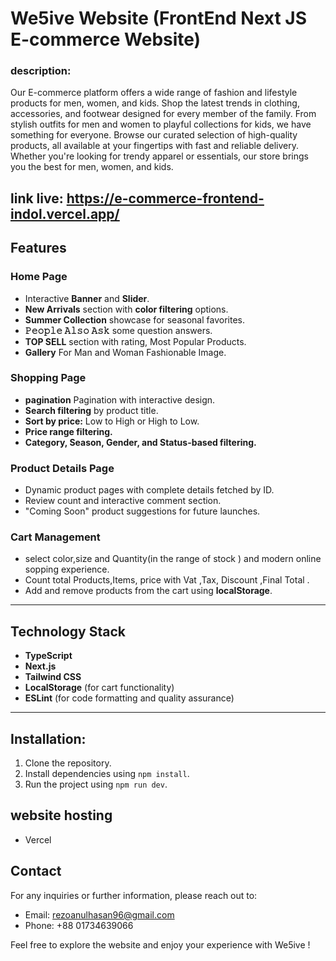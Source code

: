 # We5ive Website (FrontEnd Next JS E-commerce Website)

### description:

Our E-commerce platform offers a wide range of fashion and lifestyle products for men, women, and kids. Shop the latest trends in clothing, accessories, and footwear designed for every member of the family. From stylish outfits for men and women to playful collections for kids, we have something for everyone. Browse our curated selection of high-quality products, all available at your fingertips with fast and reliable delivery. Whether you're looking for trendy apparel or essentials, our store brings you the best for men, women, and kids.

## link live: https://e-commerce-frontend-indol.vercel.app/

## **Features**

### **Home Page**

- Interactive **Banner** and **Slider**.
- **New Arrivals** section with **color filtering** options.
- **Summer Collection** showcase for seasonal favorites.
- **𝙿𝚎𝚘𝚙𝚕𝚎 𝙰𝚕𝚜𝚘 𝙰𝚜𝚔** some question answers.
- **TOP SELL** section with rating, Most Popular Products.
- **Gallery** For Man and Woman Fashionable Image.

### **Shopping Page**

- **pagination** Pagination with interactive design.
- **Search filtering** by product title.
- **Sort by price:** Low to High or High to Low.
- **Price range filtering.**
- **Category, Season, Gender, and Status-based filtering.**

### **Product Details Page**

- Dynamic product pages with complete details fetched by ID.
- Review count and interactive comment section.
- "Coming Soon" product suggestions for future launches.

### **Cart Management**

- select color,size and Quantity(in the range of stock ) and modern online sopping experience.
- Count total Products,Items, price with Vat ,Tax, Discount ,Final Total .
- Add and remove products from the cart using **localStorage**.

---

## **Technology Stack**

- **TypeScript**
- **Next.js**
- **Tailwind CSS**
- **LocalStorage** (for cart functionality)
- **ESLint** (for code formatting and quality assurance)

---

## Installation:

1. Clone the repository.
2. Install dependencies using `npm install`.
3. Run the project using `npm run dev`.

## website hosting

- Vercel

## Contact

For any inquiries or further information, please reach out to:

- Email: rezoanulhasan96@gmail.com
- Phone: +88 01734639066

Feel free to explore the website and enjoy your experience with We5ive !
